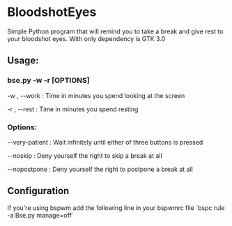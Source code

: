 # BloodshotEyes
Simple Python program that will remind you to take a break and give rest to your bloodshot eyes. With only dependency is GTK 3.0

<h2>Usage:</h2>   <h3>bse.py -w <mins to work> -r <mins to rest> [OPTIONS] </h3>
         <p>-w <minutes>, --work <minutes> : Time in minutes you spend looking at the screen
         <p>-r <minutes>, --rest <minutes> : Time in minutes you spend resting
   
<h3>Options:</h3> <p>--very-patient  : Wait infinitely until either of three buttons is pressed
         <p>--noskip        : Deny yourself the right to skip a break at all
         <p>--nopostpone    : Deny yourself the right to postpone a break at all
         
<h2>Configuration</h2>
<p> If you're using bspwm add the following line in your bspwmrc file `bspc rule -a Bse.py manage=off`
